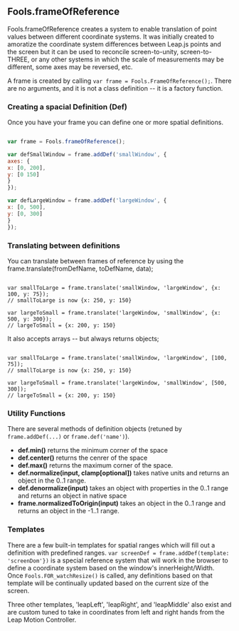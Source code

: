 ## Fools.frameOfReference

Fools.frameOfReference creates a system to enable translation of point values between different coordinate systems.
It was initially created to amoratize the coordinate system differences between Leap.js points and the screen but it
can be used to reconcile screen-to-unity, screen-to-THREE, or any other systems in which the scale of measurements
may be different, some axes may be reversed, etc.

A frame is created by calling `var frame = Fools.FrameOfReference();`. There are no arguments, and it is not a class
definition -- it is a factory function.


### Creating a spacial Definition (Def)

Once you have your frame you can define one or more spatial definitions.

``` javascript

var frame = Fools.frameOfReference();

var defSmallWindow = frame.addDef('smallWindow', {
axes: {
x: [0, 200],
y: [0 150]
}
});

var defLargeWindow = frame.addDef('largeWindow', {
x: [0, 500],
y: [0, 300]
}
});

```

### Translating between definitions

You can translate between frames of reference by using the frame.translate(fromDefName, toDefName, data);

``` jaavscript

var smallToLarge = frame.translate('smallWindow, 'largeWindow', {x: 100, y: 75});
// smallToLarge is now {x: 250, y: 150}

var largeToSmall = frame.translate('largeWindow, 'smallWindow', {x: 500, y: 300});
// largeToSmall = {x: 200, y: 150}

```

It also accepts arrays -- but always returns objects;

``` jaavscript

var smallToLarge = frame.translate('smallWindow, 'largeWindow', [100, 75]);
// smallToLarge is now {x: 250, y: 150}

var largeToSmall = frame.translate('largeWindow, 'smallWindow', [500, 300]);
// largeToSmall = {x: 200, y: 150}

```

### Utility Functions

There are several methods of definition objects (retuned by `frame.addDef(...)` or `frame.def('name')`).

* **def.min()** returns the minimum corner of the space
* **def.center()** returns the cenrer of the space
* **def.max()** returns the maximum corner of the space.
* **def.normalize(input, clamp[optional])** takes native units and returns an object in the 0..1 range.
* **def.denormalize(input)** takes an object with properties in the 0..1 range and returns an object in native space
* **frame.normalizedToOrigin(input)** takes an object in the 0..1 range and returns an object in the -1..1 range.

### Templates

There are a few built-in templates for spatial ranges which will fill out a definition with predefined ranges.
`var screenDef = frame.addDef(template: 'screenDom'})` is a special reference system that will work in the browser
to define a coordinate system based on the window's innerHeight/Width. Once `Fools.FOR_watchResize()` is called,
any definitions based on that template will be continually updated based on the current size of the screen.

Three other templates, 'leapLeft', 'leapRight', and 'leapMiddle' also exist and are custom tuned to take in coordinates
from left and right hands from the Leap Motion Controller.
